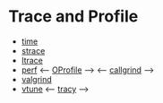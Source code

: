 # Trace and Profile

- [time](./time.md)
- [strace](./strace.md)
- [ltrace](./ltrace.md)
- [perf](./perf.md)
<-- [OProfile](./oprofile.md) -->
<-- [callgrind](./callgrind.md) -->
- [valgrind](./valgrind.md)
- [vtune](./vtune.md)
<-- [tracy](./tracy.md) -->
